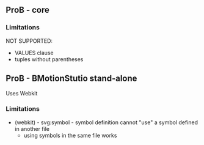 

## ProB - core

### Limitations

NOT SUPPORTED:
- VALUES clause
- tuples without parentheses
 
 
## ProB - BMotionStutio stand-alone

Uses Webkit

### Limitations

- (webkit) - svg:symbol - symbol definition cannot "use" a symbol defined in another file
	- using symbols in the same file works
